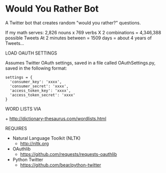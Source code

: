 Would You Rather Bot
=================

A Twitter bot that creates random "would you rather?" questions.

If my math serves:
2,826 nouns x 769 verbs X 2 combinations = 4,346,388 possible Tweets
At 2 minutes between = 1509 days = about 4 years of Tweets...

LOAD OAUTH SETTINGS

Assumes Twitter OAuth settings, saved in a file
called OAuthSettings.py, saved in the following format:
	
    settings = {
      'consumer_key': 'xxxx',
      'consumer_secret': 'xxxx',
      'access_token_key': 'xxxx',
      'access_token_secret': 'xxxx'
    }

WORD LISTS VIA

\+ http://dictionary-thesaurus.com/wordlists.html

REQUIRES
+ Natural Language Toolkit (NLTK)
	- http://nltk.org 
+ OAuthlib
	- https://github.com/requests/requests-oauthlib
+ Python Twitter
	- https://github.com/bear/python-twitter
